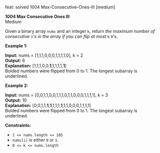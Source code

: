 feat: solved 1004 Max-Consecutive-Ones-III [medium]

**1004 Max Consecutive Ones III**  
Medium

Given a binary array  `nums`  and an integer  `k`, return  _the maximum number of consecutive_ `1`_'s in the array if you can flip at most_  `k`  `0`'s.

**Example 1:**

**Input:** nums = [1,1,1,0,0,0,1,1,1,1,0], k = 2  
**Output:** 6  
**Explanation:** [1,1,1,0,0,**1**,1,1,1,1,**1**]  
Bolded numbers were flipped from 0 to 1. The longest subarray is underlined.

**Example 2:**

**Input:** nums = [0,0,1,1,0,0,1,1,1,0,1,1,0,0,0,1,1,1,1], k = 3  
**Output:** 10  
**Explanation:** [0,0,1,1,**1**,**1**,1,1,1,**1**,1,1,0,0,0,1,1,1,1]  
Bolded numbers were flipped from 0 to 1. The longest subarray is underlined.

**Constraints:**

-   `1 <= nums.length <= 105`
-   `nums[i]`  is either  `0`  or  `1`.
-   `0 <= k <= nums.length`